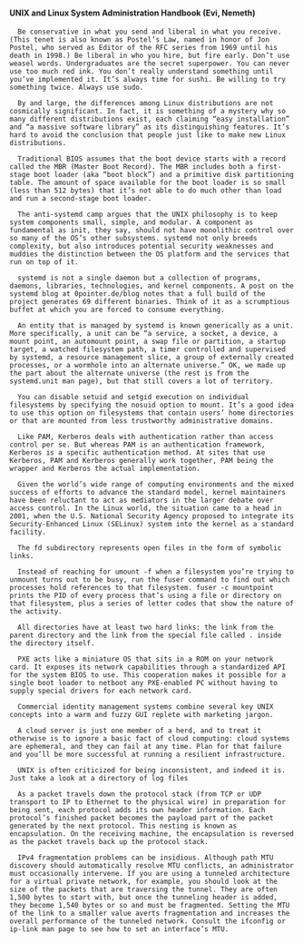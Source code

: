 #### UNIX and Linux System Administration Handbook (Evi, Nemeth)
      Be conservative in what you send and liberal in what you receive. (This tenet is also known as Postel’s Law, named in honor of Jon Postel, who served as Editor of the RFC series from 1969 until his death in 1998.) Be liberal in who you hire, but fire early. Don’t use weasel words. Undergraduates are the secret superpower. You can never use too much red ink. You don’t really understand something until you’ve implemented it. It’s always time for sushi. Be willing to try something twice. Always use sudo.

      By and large, the differences among Linux distributions are not cosmically significant. In fact, it is something of a mystery why so many different distributions exist, each claiming “easy installation” and “a massive software library” as its distinguishing features. It’s hard to avoid the conclusion that people just like to make new Linux distributions.

      Traditional BIOS assumes that the boot device starts with a record called the MBR (Master Boot Record). The MBR includes both a first-stage boot loader (aka “boot block”) and a primitive disk partitioning table. The amount of space available for the boot loader is so small (less than 512 bytes) that it’s not able to do much other than load and run a second-stage boot loader.

      The anti-systemd camp argues that the UNIX philosophy is to keep system components small, simple, and modular. A component as fundamental as init, they say, should not have monolithic control over so many of the OS’s other subsystems. systemd not only breeds complexity, but also introduces potential security weaknesses and muddies the distinction between the OS platform and the services that run on top of it.

      systemd is not a single daemon but a collection of programs, daemons, libraries, technologies, and kernel components. A post on the systemd blog at 0pointer.de/blog notes that a full build of the project generates 69 different binaries. Think of it as a scrumptious buffet at which you are forced to consume everything.

      An entity that is managed by systemd is known generically as a unit. More specifically, a unit can be “a service, a socket, a device, a mount point, an automount point, a swap file or partition, a startup target, a watched filesystem path, a timer controlled and supervised by systemd, a resource management slice, a group of externally created processes, or a wormhole into an alternate universe.” OK, we made up the part about the alternate universe (the rest is from the systemd.unit man page), but that still covers a lot of territory.

      You can disable setuid and setgid execution on individual filesystems by specifying the nosuid option to mount. It’s a good idea to use this option on filesystems that contain users’ home directories or that are mounted from less trustworthy administrative domains.

      Like PAM, Kerberos deals with authentication rather than access control per se. But whereas PAM is an authentication framework, Kerberos is a specific authentication method. At sites that use Kerberos, PAM and Kerberos generally work together, PAM being the wrapper and Kerberos the actual implementation.

      Given the world’s wide range of computing environments and the mixed success of efforts to advance the standard model, kernel maintainers have been reluctant to act as mediators in the larger debate over access control. In the Linux world, the situation came to a head in 2001, when the U.S. National Security Agency proposed to integrate its Security-Enhanced Linux (SELinux) system into the kernel as a standard facility.

      The fd subdirectory represents open files in the form of symbolic links.

      Instead of reaching for umount -f when a filesystem you’re trying to unmount turns out to be busy, run the fuser command to find out which processes hold references to that filesystem. fuser -c mountpoint prints the PID of every process that’s using a file or directory on that filesystem, plus a series of letter codes that show the nature of the activity.

      All directories have at least two hard links: the link from the parent directory and the link from the special file called . inside the directory itself.

      PXE acts like a miniature OS that sits in a ROM on your network card. It exposes its network capabilities through a standardized API for the system BIOS to use. This cooperation makes it possible for a single boot loader to netboot any PXE-enabled PC without having to supply special drivers for each network card.

      Commercial identity management systems combine several key UNIX concepts into a warm and fuzzy GUI replete with marketing jargon.

      A cloud server is just one member of a herd, and to treat it otherwise is to ignore a basic fact of cloud computing: cloud systems are ephemeral, and they can fail at any time. Plan for that failure and you’ll be more successful at running a resilient infrastructure.

      UNIX is often criticized for being inconsistent, and indeed it is. Just take a look at a directory of log files

      As a packet travels down the protocol stack (from TCP or UDP transport to IP to Ethernet to the physical wire) in preparation for being sent, each protocol adds its own header information. Each protocol’s finished packet becomes the payload part of the packet generated by the next protocol. This nesting is known as encapsulation. On the receiving machine, the encapsulation is reversed as the packet travels back up the protocol stack.

      IPv4 fragmentation problems can be insidious. Although path MTU discovery should automatically resolve MTU conflicts, an administrator must occasionally intervene. If you are using a tunneled architecture for a virtual private network, for example, you should look at the size of the packets that are traversing the tunnel. They are often 1,500 bytes to start with, but once the tunneling header is added, they become 1,540 bytes or so and must be fragmented. Setting the MTU of the link to a smaller value averts fragmentation and increases the overall performance of the tunneled network. Consult the ifconfig or ip-link man page to see how to set an interface’s MTU.

